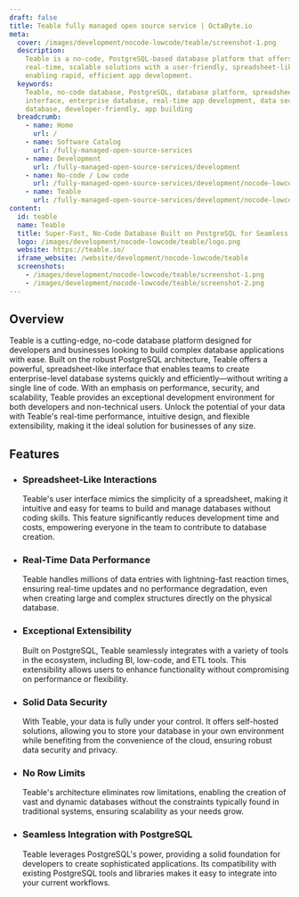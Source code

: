 ```yaml
---
draft: false
title: Teable fully managed open source service | OctaByte.io
meta:
  cover: /images/development/nocode-lowcode/teable/screenshot-1.png
  description:
    Teable is a no-code, PostgreSQL-based database platform that offers
    real-time, scalable solutions with a user-friendly, spreadsheet-like interface,
    enabling rapid, efficient app development.
  keywords:
    Teable, no-code database, PostgreSQL, database platform, spreadsheet-like
    interface, enterprise database, real-time app development, data security, scalable
    database, developer-friendly, app building
  breadcrumb:
    - name: Home
      url: /
    - name: Software Catalog
      url: /fully-managed-open-source-services
    - name: Development
      url: /fully-managed-open-source-services/development
    - name: No-code / Low code
      url: /fully-managed-open-source-services/development/nocode-lowcode
    - name: Teable
      url: /fully-managed-open-source-services/development/nocode-lowcode/teable
content:
  id: teable
  name: Teable
  title: Super-Fast, No-Code Database Built on PostgreSQL for Seamless App Development
  logo: /images/development/nocode-lowcode/teable/logo.png
  website: https://teable.io/
  iframe_website: /website/development/nocode-lowcode/teable
  screenshots:
    - /images/development/nocode-lowcode/teable/screenshot-1.png
    - /images/development/nocode-lowcode/teable/screenshot-2.png
---
```


## Overview

Teable is a cutting-edge, no-code database platform designed for developers and businesses looking to build complex database applications with ease. Built on the robust PostgreSQL architecture, Teable offers a powerful, spreadsheet-like interface that enables teams to create enterprise-level database systems quickly and efficiently—without writing a single line of code. With an emphasis on performance, security, and scalability, Teable provides an exceptional development environment for both developers and non-technical users. Unlock the potential of your data with Teable's real-time performance, intuitive design, and flexible extensibility, making it the ideal solution for businesses of any size.

## Features

- ### Spreadsheet-Like Interactions

  Teable's user interface mimics the simplicity of a spreadsheet, making it intuitive and easy for teams to build and manage databases without coding skills. This feature significantly reduces development time and costs, empowering everyone in the team to contribute to database creation.

- ### Real-Time Data Performance

  Teable handles millions of data entries with lightning-fast reaction times, ensuring real-time updates and no performance degradation, even when creating large and complex structures directly on the physical database.

- ### Exceptional Extensibility

  Built on PostgreSQL, Teable seamlessly integrates with a variety of tools in the ecosystem, including BI, low-code, and ETL tools. This extensibility allows users to enhance functionality without compromising on performance or flexibility.

- ### Solid Data Security

  With Teable, your data is fully under your control. It offers self-hosted solutions, allowing you to store your database in your own environment while benefiting from the convenience of the cloud, ensuring robust data security and privacy.

- ### No Row Limits

  Teable's architecture eliminates row limitations, enabling the creation of vast and dynamic databases without the constraints typically found in traditional systems, ensuring scalability as your needs grow.

- ### Seamless Integration with PostgreSQL

  Teable leverages PostgreSQL's power, providing a solid foundation for developers to create sophisticated applications. Its compatibility with existing PostgreSQL tools and libraries makes it easy to integrate into your current workflows.
